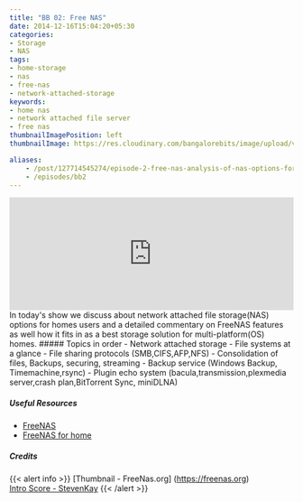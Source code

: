 ```yaml
---
title: "BB 02: Free NAS"
date: 2014-12-16T15:04:20+05:30
categories:
- Storage
- NAS
tags:
- home-storage
- nas
- free-nas
- network-attached-storage
keywords:
- home nas
- network attached file server
- free nas
thumbnailImagePosition: left
thumbnailImage: https://res.cloudinary.com/bangalorebits/image/upload/v1517410296/bb-episode-assets/bb2-thumbnail.png

aliases:
    - /post/127714545274/episode-2-free-nas-analysis-of-nas-options-for
    - /episodes/bb2
---
```

<iframe frameborder='0' height='200px' scrolling='no' seamless src='https://embed.simplecast.com/a01371d2?color=f5f5f5' width='100%'></iframe>
<BR>
In today's show we discuss about network attached file storage(NAS) options for homes users and a detailed commentary on FreeNAS features as well how it fits in as a best storage solution for multi-platform(OS) homes.
<!--more-->
##### Topics in order
- Network attached storage
- File systems at a glance
- File sharing protocols (SMB,CIFS,AFP,NFS)
- Consolidation of files, Backups, securing, streaming
- Backup service (Windows Backup, Timemachine,rsync)
- Plugin echo system (bacula,transmission,plexmedia server,crash plan,BitTorrent Sync, miniDLNA)

##### Useful Resources
  - [FreeNAS](https://www.freenas.org/about/features/)
  - [FreeNAS for home](https://www.freenas.org/for-home/)

##### Credits

{{< alert info  >}}
  [Thumbnail - FreeNas.org] (https://freenas.org) <BR>
  [Intro Score - StevenKay](https://plus.google.com/+StevenKay_Detachment)
{{< /alert >}}
